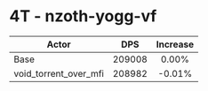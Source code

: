 # 4T - nzoth-yogg-vf
| Actor | DPS | Increase |
|---|:---:|:---:|
|Base|209008|0.00%|
|void_torrent_over_mfi|208982|-0.01%|
